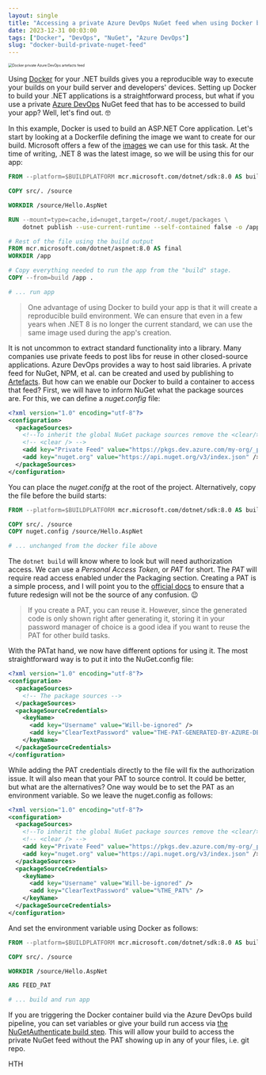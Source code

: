 ```yaml
---
layout: single
title: "Accessing a private Azure DevOps NuGet feed when using Docker build containers"
date: 2023-12-31 00:03:00
tags: ["Docker", "DevOps", "NuGet", "Azure DevOps"]
slug: "docker-build-private-nuget-feed"
---
```


<img src="{{ site.url }}{{ site.baseurl }}/assets/images/20231231_DockerPrivateArtefacts.jpg" alt="Docker private Azure DevOps artefacts feed" style="zoom:50%;" />

Using [Docker](https://www.docker.com/) for your .NET builds gives you a reproducible way to execute your builds on your build server and developers' devices. Setting up Docker to build your .NET applications is a straightforward process, but what if you use a private [Azure DevOps](https://azure.microsoft.com/en-us/products/devops/) NuGet feed that has to be accessed to build your app? Well, let's find out. 🤓

<!-- expand -->

In this example, Docker is used to build an ASP.NET Core application. Let's start by looking at a Dockerfile defining the image we want to create for our build. Microsoft offers a few of the [images](https://hub.docker.com/_/microsoft-dotnet-sdk) we can use for this task. At the time of writing, .NET 8 was the latest image, so we will be using this for our app:

```dockerfile
FROM --platform=$BUILDPLATFORM mcr.microsoft.com/dotnet/sdk:8.0 AS build

COPY src/. /source

WORKDIR /source/Hello.AspNet

RUN --mount=type=cache,id=nuget,target=/root/.nuget/packages \
    dotnet publish --use-current-runtime --self-contained false -o /app

# Rest of the file using the build output
FROM mcr.microsoft.com/dotnet/aspnet:8.0 AS final
WORKDIR /app

# Copy everything needed to run the app from the "build" stage.
COPY --from=build /app .

# ... run app
```

> One advantage of using Docker to build your app is that it will create a reproducible build environment. We can ensure that even in a few years when .NET 8 is no longer the current standard, we can use the same image used during the app's creation.

It is not uncommon to extract standard functionality into a library. Many companies use private feeds to post libs for reuse in other closed-source applications. Azure DevOps provides a way to host said libraries. A private feed for NuGet, NPM, et al. can be created and used by publishing to [Artefacts](https://learn.microsoft.com/en-us/azure/devops/artifacts/start-using-azure-artifacts?view=azure-devops&ocid=aisc23_CSC_DT-MVP-5002881&tabs=nuget%2Cnugetserver%2Cnugettfs). But how can we enable our Docker to build a container to access that feed? First, we will have to inform NuGet what the package sources are. For this, we can define a *nuget.config* file:

```xml
<?xml version="1.0" encoding="utf-8"?>
<configuration>
  <packageSources>
    <!--To inherit the global NuGet package sources remove the <clear/> line below -->
    <!-- <clear /> -->
    <add key="Private Feed" value="https://pkgs.dev.azure.com/my-org/_packaging/my-private-feed/nuget/v3/index.json" />
    <add key="nuget.org" value="https://api.nuget.org/v3/index.json" />
  </packageSources>
</configuration>
```

You can place the *nuget.conifg* at the root of the project. Alternatively, copy the file before the build starts:

```dockerfile
FROM --platform=$BUILDPLATFORM mcr.microsoft.com/dotnet/sdk:8.0 AS build

COPY src/. /source
COPY nuget.config /source/Hello.AspNet

# ... unchanged from the docker file above
```

The `dotnet build` will know where to look but will need authorization access. We can use a *Personal Access Token*, or *PAT* for short. The *PAT* will require read access enabled under the Packaging section. Creating a PAT is a simple process, and I will point you to the [official docs](https://learn.microsoft.com/en-us/azure/devops/organizations/accounts/use-personal-access-tokens-to-authenticate?view=azure-devops&wt.mc_id=DT-MVP-5002881&tabs=Windows) to ensure that a future redesign will not be the source of any confusion. 😉  

> If you create a PAT, you can reuse it. However, since the generated code is only shown right after generating it, storing it in your password manager of choice is a good idea if you want to reuse the PAT for other build tasks.

With the PATat hand, we now have different options for using it. The most straightforward way is to put it into the NuGet.config file:

```xml
<?xml version="1.0" encoding="utf-8"?>
<configuration>
  <packageSources>
    <!-- The package sources -->
  </packageSources>
  <packageSourceCredentials>
    <keyName>
      <add key="Username" value="Will-be-ignored" />      
      <add key="ClearTextPassword" value="THE-PAT-GENERATED-BY-AZURE-DEVOPS" />
    </keyName>
  </packageSourceCredentials>
</configuration>
```

While adding the PAT credentials directly to the file will fix the authorization issue. It will also mean that your PAT to source control. It could be better, but what are the alternatives? One way would be to set the PAT as an environment variable. So we leave the nuget.config as follows:

```xml
<?xml version="1.0" encoding="utf-8"?>
<configuration>
  <packageSources>
    <!--To inherit the global NuGet package sources remove the <clear/> line below -->
    <!-- <clear /> -->
    <add key="Private Feed" value="https://pkgs.dev.azure.com/my-org/_packaging/my-private-feed/nuget/v3/index.json" />
    <add key="nuget.org" value="https://api.nuget.org/v3/index.json" />
  </packageSources>
  <packageSourceCredentials>
    <keyName>
      <add key="Username" value="Will-be-ignored" />      
      <add key="ClearTextPassword" value="%THE_PAT%" />
    </keyName>
  </packageSourceCredentials>
</configuration>
```

And set the environment variable using Docker as follows:

```dockerfile
FROM --platform=$BUILDPLATFORM mcr.microsoft.com/dotnet/sdk:8.0 AS build

COPY src/. /source

WORKDIR /source/Hello.AspNet

ARG FEED_PAT

# ... build and run app
```

If you are triggering the Docker container build via the Azure DevOps build pipeline, you can set variables or give your build run access via [the NuGetAuthenticate build step](https://stackoverflow.com/questions/63158785/azure-devops-nuget-artifact-feed-and-docker). This will allow your build to access the private NuGet feed without the PAT showing up in any of your files, i.e. git repo.

HTH

